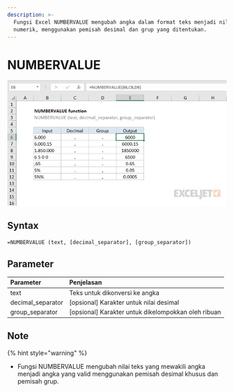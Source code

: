 ```yaml
---
description: >-
  Fungsi Excel NUMBERVALUE mengubah angka dalam format teks menjadi nilai
  numerik, menggunakan pemisah desimal dan grup yang ditentukan.
---
```


# NUMBERVALUE

![Sumber : https://exceljet.net/excel-functions/excel-numbervalue-function ](../.gitbook/assets/numbervalue.png)

## Syntax

```text
=NUMBERVALUE (text, [decimal_separator], [group_separator])
```

## Parameter

| **Parameter** | **Penjelasan** |
| :--- | :--- |
| text | Teks untuk dikonversi ke angka |
| decimal\_separator | \[opsional\] Karakter untuk nilai desimal |
| group\_separator | \[opsional\] Karakter untuk dikelompokkan oleh ribuan |

## Note

{% hint style="warning" %}

* Fungsi NUMBERVALUE mengubah nilai teks yang mewakili angka menjadi angka yang valid menggunakan pemisah desimal khusus dan pemisah grup.

